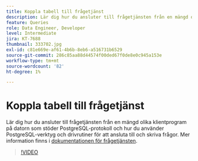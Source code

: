 ```yaml
---
title: Koppla tabell till frågetjänst
description: Lär dig hur du ansluter till frågetjänsten från en mängd olika klientprogram på datorn som stöder PostgreSQL-protokoll och hur du använder PostgreSQL-verktyg och drivrutiner för att ansluta till och skriva frågor.
feature: Queries
role: Data Engineer, Developer
level: Intermediate
jira: KT-7688
thumbnail: 333702.jpg
exl-id: c81e669e-af61-4b6b-8eb6-a516731b6529
source-git-commit: 286c85aa88d44574f00ded67f0de8e0c945a153e
workflow-type: tm+mt
source-wordcount: '82'
ht-degree: 1%

---
```


# Koppla tabell till frågetjänst

Lär dig hur du ansluter till frågetjänsten från en mängd olika klientprogram på datorn som stöder PostgreSQL-protokoll och hur du använder PostgreSQL-verktyg och drivrutiner för att ansluta till och skriva frågor. Mer information finns i [dokumentationen för frågetjänsten](https://experienceleague.adobe.com/docs/experience-platform/query/home.html?lang=sv).

>[!VIDEO](https://video.tv.adobe.com/v/333702?learn=on&enablevpops)
